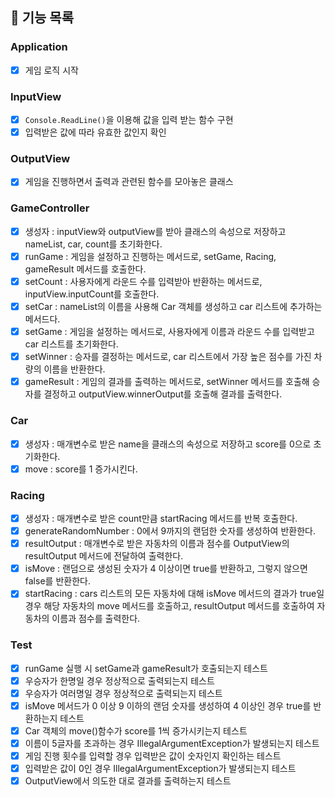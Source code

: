 ## 📝 기능 목록
### Application
- [x] 게임 로직 시작

### InputView
- [x] `Console.ReadLine()`을 이용해 값을 입력 받는 함수 구현
- [x] 입력받은 값에 따라 유효한 값인지 확인

### OutputView
- [x] 게임을 진행하면서 출력과 관련된 함수를 모아놓은 클래스

### GameController
- [x] 생성자 : inputView와 outputView를 받아 클래스의 속성으로 저장하고 nameList, car, count를 초기화한다.
- [x] runGame : 게임을 설정하고 진행하는 메서드로, setGame, Racing, gameResult 메서드를 호출한다.
- [x] setCount : 사용자에게 라운드 수를 입력받아 반환하는 메서드로, inputView.inputCount를 호출한다.
- [x] setCar : nameList의 이름을 사용해 Car 객체를 생성하고 car 리스트에 추가하는 메서드다.
- [x] setGame : 게임을 설정하는 메서드로, 사용자에게 이름과 라운드 수를 입력받고 car 리스트를 초기화한다.
- [x] setWinner : 승자를 결정하는 메서드로, car 리스트에서 가장 높은 점수를 가진 차량의 이름을 반환한다.
- [x] gameResult : 게임의 결과를 출력하는 메서드로, setWinner 메서드를 호출해 승자를 결정하고 outputView.winnerOutput를 호출해 결과를 출력한다.

### Car
- [x] 생성자 : 매개변수로 받은 name을 클래스의 속성으로 저장하고 score를 0으로 초기화한다.
- [x] move : score를 1 증가시킨다.

### Racing
- [x] 생성자 : 매개변수로 받은 count만큼 startRacing 메서드를 반복 호출한다.
- [x] generateRandomNumber : 0에서 9까지의 랜덤한 숫자를 생성하여 반환한다.
- [x] resultOutput : 매개변수로 받은 자동차의 이름과 점수를 OutputView의 resultOutput 메서드에 전달하여 출력한다.
- [x] isMove : 랜덤으로 생성된 숫자가 4 이상이면 true를 반환하고, 그렇지 않으면 false를 반환한다.
- [x] startRacing : cars 리스트의 모든 자동차에 대해 isMove 메서드의 결과가 true일 경우 해당 자동차의 move 메서드를 호출하고, resultOutput 메서드를 호출하여 자동차의 이름과 점수를 출력한다.

### Test
- [x] runGame 실행 시 setGame과 gameResult가 호출되는지 테스트 
- [x] 우승자가 한명일 경우 정상적으로 출력되는지 테스트
- [x] 우승자가 여러명일 경우 정상적으로 출력되는지 테스트
- [x] isMove 메서드가 0 이상 9 이하의 랜덤 숫자를 생성하여 4 이상인 경우 true를 반환하는지 테스트
- [x] Car 객체의 move()함수가 score를 1씩 증가시키는지 테스트
- [x] 이름이 5글자를 초과하는 경우 IllegalArgumentException가 발생되는지 테스트
- [x] 게임 진행 횟수를 입력할 경우 입력받은 값이 숫자인지 확인하는 테스트
- [x] 입력받은 값이 0인 경우 IllegalArgumentException가 발생되는지 테스트
- [x] OutputView에서 의도한 대로 결과를 출력하는지 테스트